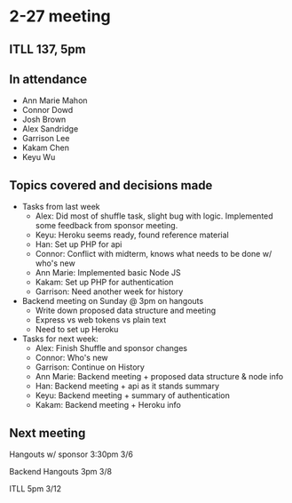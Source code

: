 # 2-27 meeting

## ITLL 137, 5pm

## In attendance

- Ann Marie Mahon
- Connor Dowd
- Josh Brown
- Alex Sandridge
- Garrison Lee
- Kakam Chen
- Keyu Wu

## Topics covered and decisions made

- Tasks from last week
  - Alex: Did most of shuffle task, slight bug with logic.  Implemented some feedback from sponsor meeting.
  - Keyu: Heroku seems ready, found reference material
  - Han: Set up PHP for api
  - Connor: Conflict with midterm, knows what needs to be done w/ who's new
  - Ann Marie: Implemented basic Node JS
  - Kakam: Set up PHP for authentication
  - Garrison: Need another week for history
- Backend meeting on Sunday @ 3pm on hangouts
  - Write down proposed data structure and meeting
  - Express vs web tokens vs plain text
  - Need to set up Heroku
- Tasks for next week:
  - Alex: Finish Shuffle and sponsor changes
  - Connor: Who's new
  - Garrison: Continue on History
  - Ann Marie: Backend meeting + proposed data structure & node info
  - Han: Backend meeting + api as it stands summary
  - Keyu: Backend meeting + summary of authentication
  - Kakam: Backend meeting + Heroku info

## Next meeting

Hangouts w/ sponsor 3:30pm 3/6

Backend Hangouts 3pm 3/8

ITLL 5pm 3/12

